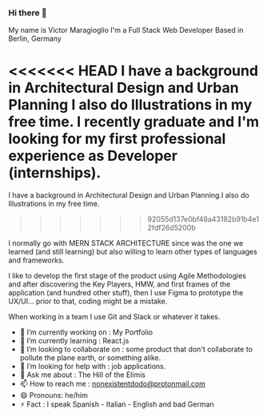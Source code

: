 ### Hi there 👋
My name is Victor Maragioglio
I'm a Full Stack Web Developer
Based in Berlin, Germany

<<<<<<< HEAD
I have a background in Architectural Design and Urban Planning
I also do Illustrations in my free time. I recently graduate and I'm looking for my first professional experience as Developer (internships).
=======
I have a background in Architectural Design and Urban Planning.I also do Illustrations in my free time.
>>>>>>> 92055d137e0bf48a43182b91b4e12fdf26d5200b

I normally go with MERN STACK ARCHITECTURE since was the one we learned (and still learning) but also willing to learn other types of languages and frameworks.

I like to develop the first stage of the product using Agile Methodologies and after discovering the Key Players, HMW, and first frames of the application (and hundred other stuff), then I use Figma to prototype the UX/UI... prior to that, coding might be a mistake.

When working in a team I use Git and Slack or whatever it takes.


- 🔭 I’m currently working on : My Portfolio
- 🌱 I’m currently learning : React.js
- 👯 I’m looking to collaborate on : some product that don't collaborate to pollute the plane earth, or something alike.
- 🤔 I’m looking for help with : job applications.
- 💬 Ask me about : The Hill of the Elimis
- 📫 How to reach me : nonexistentdodo@protonmail.com
- 😄 Pronouns: he/him
- ⚡ Fact : I speak Spanish - Italian - English and bad German

<!--
**nonexistentdodo/nonexistentdodo** is a ✨ _special_ ✨ repository because its `README.md` (this file) appears on your GitHub profile.

Here are some ideas to get you started:

- 🔭 I’m currently working on ...
- 🌱 I’m currently learning ...
- 👯 I’m looking to collaborate on ...
- 🤔 I’m looking for help with ...
- 💬 Ask me about ...
- 📫 How to reach me: ...
- 😄 Pronouns: ...
- ⚡ Fun fact: ...
-->
